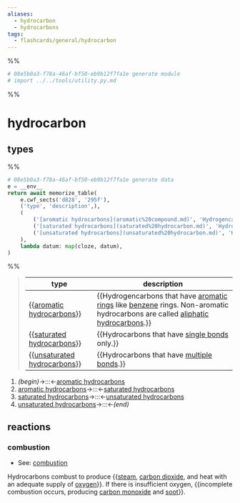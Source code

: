 ```yaml
---
aliases:
  - hydrocarbon
  - hydrocarbons
tags:
  - flashcards/general/hydrocarbon
---
```


%%
```Python
# 08e5b0a3-f78a-46af-bf50-eb9b12f7fa1e generate module
# import ../../tools/utility.py.md
```
%%

# hydrocarbon

## types

%%
```Python
# 08e5b0a3-f78a-46af-bf50-eb9b12f7fa1e generate data
e = __env__
return await memorize_table(
	e.cwf_sects('d828', '295f'),
	('type', 'description',),
	(
		('[aromatic hydrocarbons](aromatic%20compound.md)', 'Hydrogencarbons that have [aromatic rings](aromaticity.md) like [benzene](benzene.md) rings. Non-aromatic hydrocarbons are called [aliphatic hydrocarbons](aliphatic%20compound.md).',),
		('[saturated hydrocarbons](saturated%20hydrocarbon.md)', 'Hydrocarbons that have [single bonds](single%20bond.md) only.',),
		('[unsaturated hydrocarbons](unsaturated%20hydrocarbon.md)', 'Hydrocarbons that have [multiple bonds](bond%20order.md).',),
	),
	lambda datum: map(cloze, datum),
)
```
%%

<!--08e5b0a3-f78a-46af-bf50-eb9b12f7fa1e generate section="d828"--><!-- The following content is generated at 2023-03-25T13:08:53.658927+08:00. Any edits will be overridden! -->

> | type | description |
> |-|-|
> | {{[aromatic hydrocarbons](aromatic%20compound.md)}} | {{Hydrogencarbons that have [aromatic rings](aromaticity.md) like [benzene](benzene.md) rings. Non-aromatic hydrocarbons are called [aliphatic hydrocarbons](aliphatic%20compound.md).}} |
> | {{[saturated hydrocarbons](saturated%20hydrocarbon.md)}} | {{Hydrocarbons that have [single bonds](single%20bond.md) only.}} |
> | {{[unsaturated hydrocarbons](unsaturated%20hydrocarbon.md)}} | {{Hydrocarbons that have [multiple bonds](bond%20order.md).}} |

<!--/08e5b0a3-f78a-46af-bf50-eb9b12f7fa1e-->

<!--08e5b0a3-f78a-46af-bf50-eb9b12f7fa1e generate section="295f"--><!-- The following content is generated at 2023-03-23T18:36:14.192863+08:00. Any edits will be overridden! -->

1. _(begin)_→:::←[aromatic hydrocarbons](aromatic%20compound.md)
2. [aromatic hydrocarbons](aromatic%20compound.md)→:::←[saturated hydrocarbons](saturated%20hydrocarbon.md)
3. [saturated hydrocarbons](saturated%20hydrocarbon.md)→:::←[unsaturated hydrocarbons](unsaturated%20hydrocarbon.md)
4. [unsaturated hydrocarbons](unsaturated%20hydrocarbon.md)→:::←_(end)_

<!--/08e5b0a3-f78a-46af-bf50-eb9b12f7fa1e-->

## reactions

### combustion

- See: [combustion](combustion.md)

Hydrocarbons combust to produce {{[steam](steam.md), [carbon dioxide](carbon%20dioxide.md), and heat with an adequate supply of [oxygen](oxygen.md)}}. If there is insufficient oxygen, {{incomplete combustion occurs, producing [carbon monoxide](carbon%20monoxide.md) and [soot](soot.md)}}.
